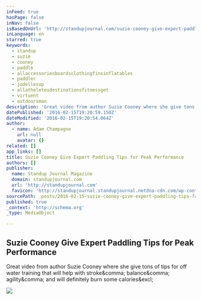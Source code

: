 ```yaml
---
inFeed: true
hasPage: false
inNav: false
isBasedOnUrl: 'http://standupjournal.com/suzie-cooney-give-expert-paddling-tips-for-peak-performance/'
inLanguage: en
starred: true
keywords:
  - standup
  - suzie
  - cooney
  - paddle
  - allaccessoriesboardsclothingfinsinflatables
  - paddler
  - jodellesup
  - allatheletesdestinationsfitnessget
  - virtuent
  - outdoorsman
description: 'Great video from author Suzie Cooney where she give tons of tips for off water training that will help with stroke, balance, agility, and will definitely burn some calories!'
datePublished: '2016-02-15T19:20:59.150Z'
dateModified: '2016-02-15T19:20:54.064Z'
author:
  - name: Adam Champagne
    url: null
    avatar: {}
related: []
app_links: []
title: Suzie Cooney Give Expert Paddling Tips for Peak Performance
authors: []
publisher:
  name: Standup Journal Magazine
  domain: standupjournal.com
  url: 'http://standupjournal.com'
  favicon: 'http://standupjournal.standupjournal.netdna-cdn.com/wp-content/uploads/2015/08/cropped-logo-square11-192x192.png'
sourcePath: _posts/2016-02-15-suzie-cooney-give-expert-paddling-tips-for-peak-performance.md
published: true
_context: 'http://schema.org'
_type: MediaObject

---
```

<article style=""><h1>Suzie Cooney Give Expert Paddling Tips for Peak Performance</h1><p>Great video from author Suzie Cooney where she give tons of tips for off water training that will help with stroke&amp;comma; balance&amp;comma; agility&amp;comma; and will definitely burn some calories&amp;excl;</p><img src="http://standupjournal.standupjournal.netdna-cdn.com/wp-content/uploads/2015/11/Suzie-Cooney-Give-Expert-Paddling-Tips-for-Peak-Performance.jpg" /></article>